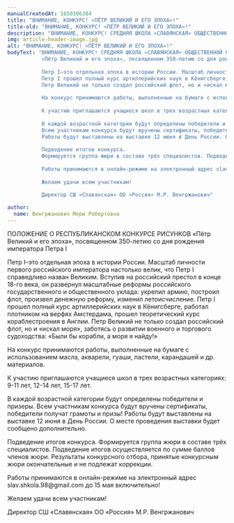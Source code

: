 ```yaml
---
manualCreatedAt: 1650306384
title: "ВНИМАНИЕ, КОНКУРС! «ПЁТР ВЕЛИКИЙ И ЕГО ЭПОХА»!"
title-old: "ВНИМАНИЕ, КОНКУРС! «ПЁТР ВЕЛИКИЙ И ЕГО ЭПОХА»!"
description: "ВНИМАНИЕ, КОНКУРС! СРЕДНЯЯ ШКОЛА «СЛАВЯНСКАЯ» ОБЩЕСТВЕННОЙ ОРГАНИЗАЦИИ «РОССИЯ» РА ОБЪЯВЛЯЕТ КОНКУРС «ПЁТР ВЕЛИКИЙ И ЕГО ЭПОХА»!"
img: article-header-image.jpg
alt: "ВНИМАНИЕ, КОНКУРС! «ПЁТР ВЕЛИКИЙ И ЕГО ЭПОХА»!"
bodyText: "ВНИМАНИЕ, КОНКУРС! СРЕДНЯЯ ШКОЛА «СЛАВЯНСКАЯ» ОБЩЕСТВЕННОЙ ОРГАНИЗАЦИИ «РОССИЯ» РА ОБЪЯВЛЯЕТ КОНКУРС «ПЁТР ВЕЛИКИЙ И ЕГО ЭПОХА»! ПОЛОЖЕНИЕ О РЕСПУБЛИКАНСКОМ КОНКУРСЕ РИСУНКОВ
           «Пётр Великий и его эпоха», посвященном 350-летию со дня рождения императора Петра I
           
           Петр I–это отдельная эпоха в истории России. Масштаб личности первого российского императора настолько велик, что Петр I справедливо назван Великим. Вступив на российский престол в конце 18-го века, он развернул масштабные реформы российского государственного и общественного уклада: укрепил армию, построил флот, произвел денежную реформу, изменил летоисчисление.
           Петр I прошел полный курс артиллерийских наук в Кёнигсберге, работал плотником на верфях Амстердама, прошел теоретический курс кораблестроения в Англии.
           Петр Великий не только создал российский флот, но и «искал моря», заботясь о развитии военного и торгового судоходства: «Были бы корабли, а моря я найду!»
           
           На конкурс принимаются работы, выполненные на бумаге с использованием масла, акварели, гуаши, пастели, карандашей и др. материалов.
           
           К участию приглашаются учащиеся школ в трех возрастных категориях: 9-11 лет, 12-14 лет, 15-17 лет.
           
           В каждой возрастной категории будут определены победители и призеры.
           Всем участникам конкурса будут вручены сертификаты, победители получат грамоты и призы!
           Работы будут выставлены на выставке 12 июня в День России. О месте проведения выставки будет сообщено дополнительно.
           
           Подведение итогов конкурса.
           Формируется группа жюри в составе трёх специалистов. Подведение итогов осуществляется по сумме баллов членов жюри. Результаты конкурсного отбора, принятые конкурсным жюри окончательные и не подлежат коррекции.
           
           Работы принимаются в онлайн-режиме на электронный адрес slav.shkola.98@gmail.com до 15 мая включительно!
           
           Желаем удачи всем участникам!
           
           Директор СШ «Славянская» ОО «Россия» М.Р. Венгржанович"

author:
  name: Венгржанович Мери Робертовна
---
```


 

<p>ПОЛОЖЕНИЕ О РЕСПУБЛИКАНСКОМ КОНКУРСЕ РИСУНКОВ «Пётр Великий и его эпоха», посвященном 350-летию со дня рождения императора Петра I<p>
   
<p>
Петр I–это отдельная эпоха в истории России. Масштаб личности первого российского императора настолько велик, что Петр I справедливо назван Великим. Вступив на российский престол в конце 18-го века, он развернул масштабные реформы российского государственного и общественного уклада: укрепил армию, построил флот, произвел денежную реформу, изменил летоисчисление.
Петр I прошел полный курс артиллерийских наук в Кёнигсберге, работал плотником на верфях Амстердама, прошел теоретический курс кораблестроения в Англии.
Петр Великий не только создал российский флот, но и «искал моря», заботясь о развитии военного и торгового судоходства: «Были бы корабли, а моря я найду!»
</p>
   
<p>На конкурс принимаются работы, выполненные на бумаге с использованием масла, акварели, гуаши, пастели, карандашей и др. материалов.</p>
   
<p>К участию приглашаются учащиеся школ в трех возрастных категориях: 9-11 лет, 12-14 лет, 15-17 лет.</p>
   
<p>
В каждой возрастной категории будут определены победители и призеры.
Всем участникам конкурса будут вручены сертификаты, победители получат грамоты и призы!
Работы будут выставлены на выставке 12 июня в День России. О месте проведения выставки будет сообщено дополнительно.
</p>

<p>
   Подведение итогов конкурса.
   Формируется группа жюри в составе трёх специалистов. Подведение итогов осуществляется по сумме баллов членов жюри. Результаты конкурсного отбора, принятые конкурсным жюри окончательные и не подлежат коррекции.
</p>
<p>
   Работы принимаются в онлайн-режиме на электронный адрес slav.shkola.98@gmail.com до 15 мая включительно!
</p>
<p>
   Желаем удачи всем участникам!
</p>
<p>   
   Директор СШ «Славянская» ОО «Россия» М.Р. Венгржанович</p>
</p>

<br>

